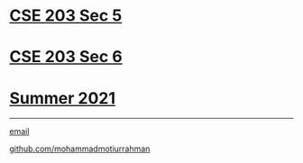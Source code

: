 # [CSE 203 Sec 5](https://mohammadmotiurrahman.github.io/cse203_5)
# [CSE 203 Sec 6](https://mohammadmotiurrahman.github.io/cse203_6)
# [Summer 2021](https://mohammadmotiurrahman.github.io/summer2021)

* * *

[email](mailto:mohammadmotiurrahman@gmail.com)

[github.com/mohammadmotiurrahman](https://github.com/mohammadmotiurrahman)
